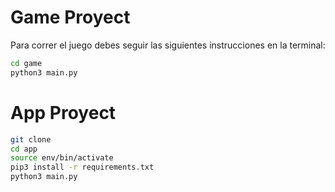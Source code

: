 # Game Proyect

Para correr el juego debes seguir las siguientes instrucciones en la terminal:

```sh
cd game
python3 main.py
```

# App Proyect

```sh
git clone
cd app
source env/bin/activate
pip3 install -r requirements.txt
python3 main.py
```